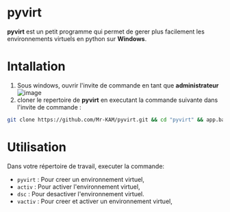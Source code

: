 # pyvirt

**pyvirt** est un petit programme qui permet de gerer plus facilement les environnements virtuels en python sur **Windows**.

# Intallation

1. Sous windows, ouvrir l'invite de commande en tant que **administrateur**
![image](https://user-images.githubusercontent.com/67423679/191192653-26d3975a-63fb-41ad-b64e-45f7269342c5.png)
1. cloner le repertoire de **pyvirt** en executant la commande suivante dans l'invite de commande :

```bash
git clone https://github.com/Mr-KAM/pyvirt.git && cd "pyvirt" && app.bat
```

# Utilisation
Dans votre répertoire de travail, executer la commande:

- `pyvirt` : Pour creer un environnement virtuel,
- `activ` : Pour activer l'environnement virtuel,
- `dsc` : Pour desactiver l'environnement virtuel.
- `vactiv` : Pour creer et activer un environnement virtuel,
